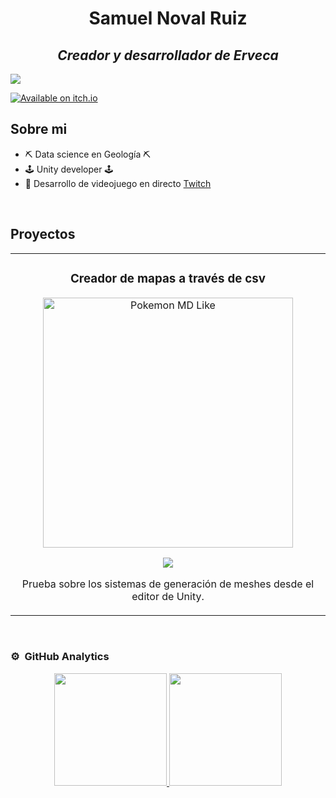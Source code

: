 <div align="center">
<h1 align="center">Samuel Noval Ruiz</h1>
  <h2 aligh="center"><em>Creador y desarrollador de Erveca</em></h2>  
</div>
<img src="https://scontent-mad1-1.cdninstagram.com/v/t51.2885-15/480897384_18129492934404591_3149367155053372381_n.jpg?stp=dst-jpg_e35_tt6&efg=eyJ2ZW5jb2RlX3RhZyI6IkZFRUQuaW1hZ2VfdXJsZ2VuLjE0NDB4ODA3LnNkci5mNzU3NjEuZGVmYXVsdF9pbWFnZSJ9&_nc_ht=scontent-mad1-1.cdninstagram.com&_nc_cat=103&_nc_oc=Q6cZ2QHkKQjvW7ilXdwL3i9cqFo3B7TyF_bRiqnvIzWyaNTPGeY4tNWGaUYyxOz_pJb_UIE&_nc_ohc=0NxVtsG4ANQQ7kNvgEpuHGv&_nc_gid=0od1SjftphOphW_ZqPEO5w&edm=APoiHPcBAAAA&ccb=7-5&ig_cache_key=MzU3MzExMDk3NjcyNDA4MDcwMw%3D%3D.3-ccb7-5&oh=00_AYFAy7X5wVZGNByzMe8VD0s6j9Hi8ydqEOgWtSJwLOD8ZQ&oe=67EEEB73&_nc_sid=22de04">

[![Available on itch.io](http://jessemillar.github.io/available-on-itchio-badge/badge-bw.png)](https://erveca.itch.io/erveca)

## Sobre mi

- ⛏️​ Data science en Geología ⛏️​
- 🕹️ Unity developer 🕹️
- 🎥 Desarrollo de videojuego en directo [Twitch](https://www.twitch.tv/juegoerveca)
<br>

## Proyectos 
<table>
<tr>
<td width="50%">
<h3 align="center">Creador de mapas a través de csv</h3>
<div align="center">
<a href=https://github.com/samuyo96/Juego-con-Ana><img src="https://scontent-mad1-1.cdninstagram.com/v/t51.29350-15/196015390_4683609498332534_5506905767119324150_n.jpg?stp=dst-jpg_e35_tt6&efg=eyJ2ZW5jb2RlX3RhZyI6IkNBUk9VU0VMX0lURU0uaW1hZ2VfdXJsZ2VuLjEwODB4ODc0LnNkci5mMjkzNTAuZGVmYXVsdF9pbWFnZSJ9&_nc_ht=scontent-mad1-1.cdninstagram.com&_nc_cat=102&_nc_oc=Q6cZ2QGq9eOXZlf5VlOiODKe4UuXqMu7XpIucnAhMjuKxjyEdHFi6d2cOKJ_dekHADQiwp4&_nc_ohc=qh0v7yaaveMQ7kNvgE4nA3b&_nc_gid=GwccjEq3cFEPRoqrBWfBEw&edm=APoiHPcBAAAA&ccb=7-5&ig_cache_key=MjU4ODEyMDcxMTAxMDU5NzkzMQ%3D%3D.3-ccb7-5&oh=00_AYFRCw6dujuFCwrvqKM-3w-e0jTIolCVxWuSQZ4SfsMKIg&oe=67EF0AAE&_nc_sid=22de04"" width="400" alt="Pokemon MD Like"></a>
<p>
<a href=https://github.com/samuyo96/Juego-con-Ana" target="_blank">
<img src="https://img.shields.io/badge/CÓDIGO-ff9?style=for-the-badge&logo=github&logoColor=black">
</a>

<p>Prueba sobre los sistemas de generación de meshes desde el editor de Unity.</p>
</div>
                                                                                      
</td>

</table>                                                                                 
</div>
<br>

### ⚙️ &nbsp;GitHub Analytics

<p align="center">
<a href="https://github.com/ArisGuimera">
  <img height="180em" src="https://github-readme-stats-eight-theta.vercel.app/api?username=samuyo96&show_icons=true&theme=algolia&include_all_commits=true&count_private=true"/>
  <img height="180em" src="https://github-readme-stats-eight-theta.vercel.app/api/top-langs/?username=samuyo96&layout=compact&langs_count=8&theme=algolia"/>
</a>
</p>
